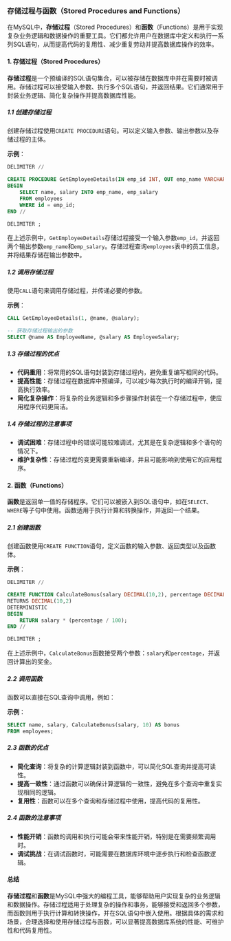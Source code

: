 ### 存储过程与函数（Stored Procedures and Functions）

在MySQL中，**存储过程**（Stored Procedures）和**函数**（Functions）是用于实现复杂业务逻辑和数据操作的重要工具。它们都允许用户在数据库中定义和执行一系列SQL语句，从而提高代码的复用性、减少重复劳动并提高数据库操作的效率。

#### 1. 存储过程（Stored Procedures）

**存储过程**是一个预编译的SQL语句集合，可以被存储在数据库中并在需要时被调用。存储过程可以接受输入参数、执行多个SQL语句，并返回结果。它们通常用于封装业务逻辑、简化复杂操作并提高数据库性能。

##### 1.1 创建存储过程

创建存储过程使用`CREATE PROCEDURE`语句。可以定义输入参数、输出参数以及存储过程的主体。

**示例**：
```sql
DELIMITER //

CREATE PROCEDURE GetEmployeeDetails(IN emp_id INT, OUT emp_name VARCHAR(100), OUT emp_salary DECIMAL(10,2))
BEGIN
    SELECT name, salary INTO emp_name, emp_salary
    FROM employees
    WHERE id = emp_id;
END //

DELIMITER ;
```

在上述示例中，`GetEmployeeDetails`存储过程接受一个输入参数`emp_id`，并返回两个输出参数`emp_name`和`emp_salary`。存储过程查询`employees`表中的员工信息，并将结果存储在输出参数中。

##### 1.2 调用存储过程

使用`CALL`语句来调用存储过程，并传递必要的参数。

**示例**：
```sql
CALL GetEmployeeDetails(1, @name, @salary);

-- 获取存储过程输出的参数
SELECT @name AS EmployeeName, @salary AS EmployeeSalary;
```

##### 1.3 存储过程的优点

- **代码重用**：将常用的SQL语句封装到存储过程内，避免重复编写相同的代码。
- **提高性能**：存储过程在数据库中预编译，可以减少每次执行时的编译开销，提高执行效率。
- **简化复杂操作**：将复杂的业务逻辑和多步骤操作封装在一个存储过程中，使应用程序代码更简洁。

##### 1.4 存储过程的注意事项

- **调试困难**：存储过程中的错误可能较难调试，尤其是在复杂逻辑和多个语句的情况下。
- **维护复杂性**：存储过程的变更需要重新编译，并且可能影响到使用它的应用程序。

#### 2. 函数（Functions）

**函数**是返回单一值的存储程序。它们可以被嵌入到SQL语句中，如在`SELECT`、`WHERE`等子句中使用。函数适用于执行计算和转换操作，并返回一个结果。

##### 2.1 创建函数

创建函数使用`CREATE FUNCTION`语句，定义函数的输入参数、返回类型以及函数体。

**示例**：
```sql
DELIMITER //

CREATE FUNCTION CalculateBonus(salary DECIMAL(10,2), percentage DECIMAL(5,2))
RETURNS DECIMAL(10,2)
DETERMINISTIC
BEGIN
    RETURN salary * (percentage / 100);
END //

DELIMITER ;
```

在上述示例中，`CalculateBonus`函数接受两个参数：`salary`和`percentage`，并返回计算出的奖金。

##### 2.2 调用函数

函数可以直接在SQL查询中调用，例如：

**示例**：
```sql
SELECT name, salary, CalculateBonus(salary, 10) AS bonus
FROM employees;
```

##### 2.3 函数的优点

- **简化查询**：将复杂的计算逻辑封装到函数中，可以简化SQL查询并提高可读性。
- **提高一致性**：通过函数可以确保计算逻辑的一致性，避免在多个查询中重复实现相同的逻辑。
- **复用性**：函数可以在多个查询和存储过程中使用，提高代码的复用性。

##### 2.4 函数的注意事项

- **性能开销**：函数的调用和执行可能会带来性能开销，特别是在需要频繁调用时。
- **调试挑战**：在调试函数时，可能需要在数据库环境中逐步执行和检查函数逻辑。

#### 总结

**存储过程**和**函数**是MySQL中强大的编程工具，能够帮助用户实现复杂的业务逻辑和数据操作。存储过程适用于处理复杂的操作和事务，能够接受和返回多个参数，而函数则用于执行计算和转换操作，并在SQL语句中嵌入使用。根据具体的需求和场景，合理选择和使用存储过程与函数，可以显著提高数据库系统的性能、可维护性和代码复用性。
